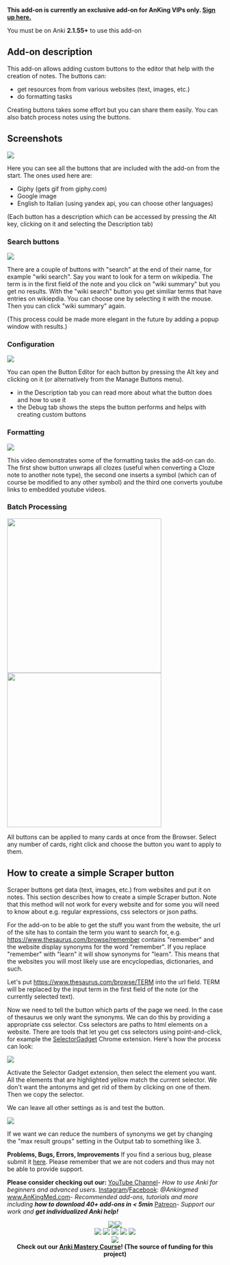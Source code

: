 <b>This add-on is currently an exclusive add-on for AnKing VIPs only. <a href="www.theanking.com/vip">Sign up here.</a></b>

You must be on Anki **2.1.55+** to use this add-on

## Add-on description

This add-on allows adding custom buttons to the editor that help with the creation of notes.
The buttons can:

- get resources from from various websites (text, images, etc.)
- do formatting tasks

Creating buttons takes some effort but you can share them easily. You can also batch process notes using the buttons.

## Screenshots

<img src="screenshots/cat.gif">

Here you can see all the buttons that are included with the add-on from the start.
The ones used here are:
- Giphy (gets gif from giphy.com)
- Google image
- English to Italian (using yandex api, you can choose other languages)

(Each button has a description which can be accessed by pressing the Alt key, clicking on it and selecting the Description tab)

### Search buttons
<img src="screenshots/anki_search.gif">

There are a couple of buttons with "search" at the end of their name, for example "wiki search". Say you want to look for a term on wikipedia. The term is in the first field of the note and you click on "wiki summary" but you get no results. With the "wiki search" button you get similiar terms that have entries on wikiepdia. You can choose one by selecting it with the mouse. Then you can click "wiki summary" again.

(This process could be made more elegant in the future by adding a popup window with results.)

### Configuration

<img src="screenshots/config.gif">

You can open the Button Editor for each button by pressing the Alt key and clicking on it (or alternatively from the Manage Buttons menu).
- in the Description tab you can read more about what the button does and how
  to use it
- the Debug tab shows the steps the button performs and helps with creating
  custom buttons

### Formatting
<img src="screenshots/formatting.gif">

This video demonstrates some of the formatting tasks the add-on can do. The first show button unwraps all clozes (useful when converting a Cloze note to another note type), the second one inserts a symbol (which can of course be modified to any other symbol) and the third one converts youtube links to embedded youtube videos.

### Batch Processing

<p float="left">
  <img src="screenshots/batch_process1.png" width=360>
  <img src="screenshots/batch_process2.png" width=360>
</p>

All buttons can be applied to many cards at once from the Browser. Select any number of cards, right click and choose the button you want to apply to them.

## How to create a simple Scraper button

Scraper buttons get data (text, images, etc.) from websites and put it on notes. This section describes how to create a simple Scraper button. Note that this method will not work for every website and for some you will need to know about e.g. regular expressions, css selectors or json paths.

For the add-on to be able to get the stuff you want from the website, the url of the site has to contain the term you want to search for, e.g.
https://www.thesaurus.com/browse/remember
contains "remember" and the website display synonyms for the word "remember".
If you replace "remember" with "learn" it will show synonyms for "learn".
This means that the websites you will most likely use are encyclopedias, dictionaries, and such.

Let's put https://www.thesaurus.com/browse/TERM into the url field.
TERM will be replaced by the input term in the first field of the note (or the currently selected text).

Now we need to tell the button which parts of the page we need. In the case of thesaurus we only want the synonyms.
We can do this by providing a appropriate css selector.
Css selectors are paths to html elements on a website. There are tools that let you get css selectors using point-and-click, for example the [SelectorGadget](https://chrome.google.com/webstore/detail/selectorgadget/mhjhnkcfbdhnjickkkdbjoemdmbfginb) Chrome extension.
Here's how the process can look:

<img src="screenshots/selector.gif">

Activate the Selector Gadget extension, then select the element you want. All the elements that are highlighted yellow match the current selector. We don't want the antonyms and get rid of them by clicking on one of them. Then we copy the selector.

We can leave all other settings as is and test the button.

<img src="screenshots/thesaurus.gif">

If we want we can reduce the numbers of synonyms we get by changing the "max result groups" setting in the Output tab to something like 3.

<b>Problems, Bugs, Errors, Improvements</b>
If you find a serious bug, please submit it [here](https://github.com/AnKing-VIP/Editor-ProToolBox-Public/issues). Please remember that we are not coders and thus may not be able to provide support.


<b>Please consider checking out our:</b>
<a href="https://www.youtube.com/theanking/playlists" rel="nofollow">YouTube Channel</a>- <i>How to use Anki for beginners and advanced users.</i>
<a href="https://www.instagram.com/ankingmed" rel="nofollow">Instagram</a>/<a href="https://www.facebook.com/ankingmed" rel="nofollow">Facebook</a>: <i>@Ankingmed</i>
<a href="https://www.ankingmed.com" rel="nofollow">www.AnKingMed.com</a>- <i>Recommended add-ons, tutorials and more including <b>how to download 40+ add-ons in &lt; 5min</b></i>
<a href="https://www.theanking.com/anking-memberships" rel="nofollow">Patreon</a>- <i>Support our work and <b>get individualized Anki help!</b></i>

<p align="center">
<a href="https://www.ankingmed.com" rel="nofollow"><img src="https://raw.githubusercontent.com/AnKingMed/My-images/master/AnKing/AnKingSmall.png?raw=true"></a><a href="https://www.ankingmed.com" rel="nofollow"><img src="https://raw.githubusercontent.com/AnKingMed/My-images/master/AnKing/TheAnKing.png?raw=true"></a>
  <br>
  <a href="https://www.facebook.com/ankingmed" rel="nofollow"><img src="https://raw.githubusercontent.com/AnKingMed/My-images/master/Social/FB.png?raw=true"></a>     <a href="https://www.instagram.com/ankingmed" rel="nofollow"><img src="https://raw.githubusercontent.com/AnKingMed/My-images/master/Social/Instagram.png?raw=true"></a>     <a href="https://www.youtube.com/theanking" rel="nofollow"><img src="https://raw.githubusercontent.com/AnKingMed/My-images/master/Social/YT.png?raw=true"></a>     <a href="https://www.tiktok.com/@ankingmed" rel="nofollow"><img src="https://raw.githubusercontent.com/AnKingMed/My-images/master/Social/TikTok.png?raw=true"></a>     <a href="https://www.twitter.com/ankingmed" rel="nofollow"><img src="https://raw.githubusercontent.com/AnKingMed/My-images/master/Social/Twitter.png?raw=true"></a>
  <br>
<a href="https://www.theanking.com/anking-memberships" rel="nofollow"><img src="https://raw.githubusercontent.com/AnKingMed/My-images/master/AnKing/Patreon.jpg?raw=true"></a>
<br>
<b>Check out our <a href="https://www.theanking.com/anki-mastery-course/?utm_source=anking_addon_template-on&amp;utm_medium=anki_add-on_page&amp;utm_campaign=mastery_course" rel="nofollow">Anki Mastery Course</a>! (The source of funding for this project)</b><br>
</p>
